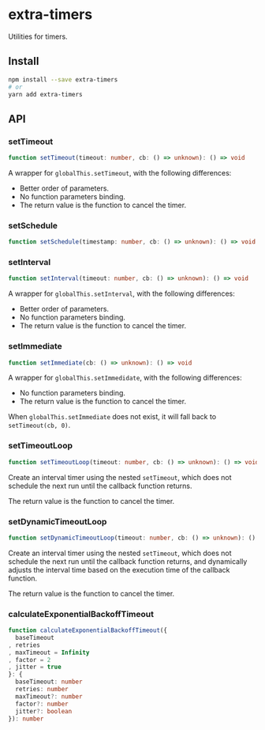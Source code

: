 # extra-timers
Utilities for timers.

## Install
```sh
npm install --save extra-timers
# or
yarn add extra-timers
```

## API
### setTimeout
```ts
function setTimeout(timeout: number, cb: () => unknown): () => void
```

A wrapper for `globalThis.setTimeout`, with the following differences:
- Better order of parameters.
- No function parameters binding.
- The return value is the function to cancel the timer.

### setSchedule
```ts
function setSchedule(timestamp: number, cb: () => unknown): () => void
```

### setInterval
```ts
function setInterval(timeout: number, cb: () => unknown): () => void
```

A wrapper for `globalThis.setInterval`, with the following differences:
- Better order of parameters.
- No function parameters binding.
- The return value is the function to cancel the timer.

### setImmediate
```ts
function setImmediate(cb: () => unknown): () => void
```

A wrapper for `globalThis.setImmedidate`, with the following differences:
- No function parameters binding.
- The return value is the function to cancel the timer.

When `globalThis.setImmediate` does not exist, it will fall back to `setTimeout(cb, 0)`.

### setTimeoutLoop
```ts
function setTimeoutLoop(timeout: number, cb: () => unknown): () => void
```

Create an interval timer using the nested `setTimeout`,
which does not schedule the next run until the callback function returns.

The return value is the function to cancel the timer.

### setDynamicTimeoutLoop
```ts
function setDynamicTimeoutLoop(timeout: number, cb: () => unknown): () => void
```

Create an interval timer using the nested `setTimeout`,
which does not schedule the next run until the callback function returns,
and dynamically adjusts the interval time based on the execution time of the callback function.

The return value is the function to cancel the timer.

### calculateExponentialBackoffTimeout
```ts
function calculateExponentialBackoffTimeout({
  baseTimeout
, retries
, maxTimeout = Infinity
, factor = 2
, jitter = true
}: {
  baseTimeout: number
  retries: number
  maxTimeout?: number
  factor?: number
  jitter?: boolean
}): number
```

